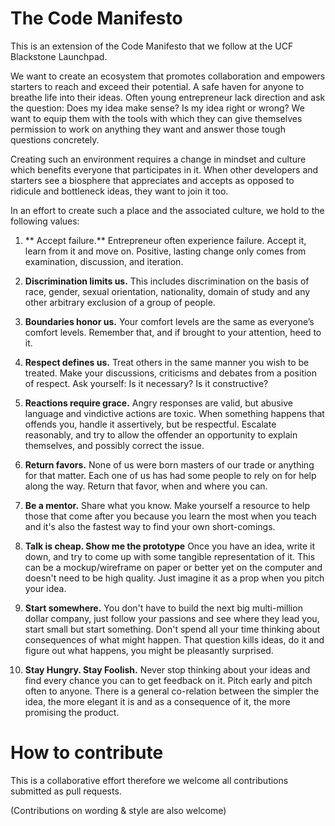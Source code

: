 The Code Manifesto
==================

This is an extension of the Code Manifesto that we follow at the UCF Blackstone Launchpad. 

We want to create an ecosystem that promotes collaboration and empowers starters to reach and exceed their potential. A safe haven for anyone to breathe life into their ideas. Often young entrepreneur lack direction and ask the question: Does my idea make sense? Is my idea right or wrong? We want to equip them with the tools with which they can give themselves permission to work on anything they want and answer those tough questions concretely. 

Creating such an environment requires a change in mindset and culture which benefits everyone that participates in it. When other developers and starters see a biosphere that appreciates and accepts as opposed to ridicule and bottleneck ideas, they want to join it too. 


In an effort to create such a place and the associated culture, we hold to the following values:

1. ** Accept failure.** Entrepreneur often experience failure. Accept it, learn from it and move on. Positive, lasting change only comes from examination, discussion, and iteration.

2. **Discrimination limits us.** This includes discrimination on the basis of race, gender, sexual orientation, nationality, domain of study and any other arbitrary exclusion of a group of people.

3. **Boundaries honor us.** Your comfort levels are the same as everyone’s comfort levels. Remember that, and if brought to your attention, heed to it.

4. **Respect defines us.** Treat others in the same manner you wish to be treated. Make your discussions, criticisms and debates from a position of respect. Ask yourself: Is it necessary? Is it constructive? 

5. **Reactions require grace.** Angry responses are valid, but abusive language and vindictive actions are toxic. When something happens that offends you, handle it assertively, but be respectful. Escalate reasonably, and try to allow the offender an opportunity to explain themselves, and possibly correct the issue.

6. **Return favors.** None of us were born masters of our trade or anything for that matter. Each one of us has had some people to rely on for help along the way. Return that favor, when and where you can.

7. **Be a mentor.** Share what you know. Make yourself a resource to help those that come after you because you learn the most when you teach and it's also the fastest way to find your own short-comings. 

8. **Talk is cheap. Show me the prototype** Once you have an idea, write it down, and try to come up with some tangible representation of it. This can be a mockup/wireframe on paper or better yet on the computer and doesn't need to be high quality. Just imagine it as a prop when you pitch your idea. 

9. **Start somewhere.** You don't have to build the next big multi-million dollar company, just follow your passions and see where they lead you, start small but start something. Don't spend all your time thinking about consequences of what might happen. That question kills ideas, do it and figure out what happens, you might be pleasantly surprised.

10. **Stay Hungry. Stay Foolish.** Never stop thinking about your ideas and find every chance you can to get feedback on it. Pitch early and pitch often to anyone. There is a general co-relation between the simpler the idea, the more elegant it is and as a consequence of it, the more promising the product. 

How to contribute
=================

This is a collaborative effort therefore we welcome all contributions submitted as pull requests.

(Contributions on wording & style are also welcome)
